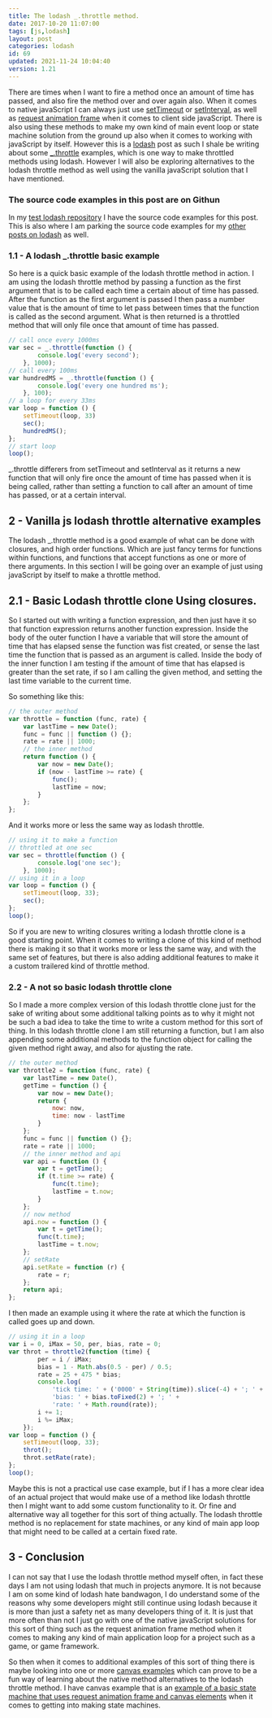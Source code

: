 ```yaml
---
title: The lodash _.throttle method.
date: 2017-10-20 11:07:00
tags: [js,lodash]
layout: post
categories: lodash
id: 69
updated: 2021-11-24 10:04:40
version: 1.21
---
```


There are times when I want to fire a method once an amount of time has passed, and also fire the method over and over again also. When it comes to native javaScript I can always just use [setTimeout](/2018/12/06/js-settimeout/) or [setInterval](/2018/03/08/js-setinterval/), as well as [request animation frame](/2018/03/13/js-request-animation-frame/) when it comes to client side javaScript. There is also using these methods to make my own kind of main event loop or state machine solution from the ground up also when it comes to working with javaScript by itself. However this is a [lodash](https://lodash.com/) post as such I shale be writing about some [\_.throttle](https://lodash.com/docs/4.17.4#throttle) examples, which is one way to make throttled methods using lodash. However I will also be exploring alternatives to the lodash throttle method as well using the vanilla javaScript solution that I have mentioned.

<!-- more -->

### The source code examples in this post are on Githun

In my [test lodash repository](https://github.com/dustinpfister/test_lodash/tree/master/forpost/lodash_throttle) I have the source code examples for this post. This is also where I am parking the source code examples for my [other posts on lodash](/categories/lodash/) as well.

### 1.1 -  A lodash _.throttle basic example

So here is a quick basic example of the lodash throttle method in action. I am using the lodash throttle method by passing a function as the first argument that is to be called each time a certain about of time has passed. After the function as the first argument is passed I then pass a number value that is the amount of time to let pass between times that the function is called as the second argument. What is then returned is a throttled method that will only file once that amount of time has passed.

```js
// call once every 1000ms
var sec = _.throttle(function () {
        console.log('every second');
    }, 1000);
// call every 100ms
var hundredMS = _.throttle(function () {
        console.log('every one hundred ms');
    }, 100);
// a loop for every 33ms
var loop = function () {
    setTimeout(loop, 33)
    sec();
    hundredMS();
};
// start loop
loop();
```

\_.throttle differers from setTimeout and setInterval as it returns a new function that will only fire once the amount of time has passed when it is being called, rather than setting a function to call after an amount of time has passed, or at a certain interval.

## 2 - Vanilla js lodash throttle alternative examples

The lodash \_.throttle method is a good example of what can be done with closures, and high order functions. Which are just fancy terms for functions within functions, and functions that accept functions as one or more of there arguments. In this section I will be going over an example of just using javaScript by itself to make a throttle method.

## 2.1 - Basic Lodash throttle clone Using closures.

So I started out with writing a function expression, and then just have it so that function expression returns another function expression. Inside the body of the outer function I have a variable that will store the amount of time that has elapsed sense the function was fist created, or sense the last time the function that is passed as an argument is called. Inside the body of the inner function I am testing if the amount of time that has elapsed is greater than the set rate, if so I am calling the given method, and setting the last time variable to the current time.

So something like this:

```js
// the outer method
var throttle = function (func, rate) {
    var lastTime = new Date();
    func = func || function () {};
    rate = rate || 1000;
    // the inner method
    return function () {
        var now = new Date();
        if (now - lastTime >= rate) {
            func();
            lastTime = now;
        }
    };
};
```

And it works more or less the same way as lodash throttle.

```js
// using it to make a function
// throttled at one sec
var sec = throttle(function () {
        console.log('one sec');
    }, 1000);
// using it in a loop
var loop = function () {
    setTimeout(loop, 33);
    sec();
};
loop();
```

So if you are new to writing closures writing a lodash throttle clone is a good starting point. When it comes to writing a clone of this kind of method there is making it so that it works more or less the same way, and with the same set of features, but there is also adding additional features to make it a custom trailered kind of throttle method.

### 2.2 - A not so basic lodash throttle clone

So I made a more complex version of this lodash throttle clone just for the sake of writing about some additional talking points as to why it might not be such a bad idea to take the time to write a custom method for this sort of thing. In this lodash throttle clone I am still returning a function, but I am also appending some additional methods to the function object for calling the given method right away, and also for ajusting the rate.

```js
// the outer method
var throttle2 = function (func, rate) {
    var lastTime = new Date(),
    getTime = function () {
        var now = new Date();
        return {
            now: now,
            time: now - lastTime
        }
    };
    func = func || function () {};
    rate = rate || 1000;
    // the inner method and api
    var api = function () {
        var t = getTime();
        if (t.time >= rate) {
            func(t.time);
            lastTime = t.now;
        }
    };
    // now method
    api.now = function () {
        var t = getTime();
        func(t.time);
        lastTime = t.now;
    };
    // setRate
    api.setRate = function (r) {
        rate = r;
    };
    return api;
};
```

I then made an example using it where the rate at which the function is called goes up and down.

```js
// using it in a loop
var i = 0, iMax = 50, per, bias, rate = 0;
var throt = throttle2(function (time) {
        per = i / iMax;
        bias = 1 - Math.abs(0.5 - per) / 0.5;
        rate = 25 + 475 * bias;
        console.log(
            'tick time: ' + ('0000' + String(time)).slice(-4) + '; ' +
            'bias: ' + bias.toFixed(2) + '; ' +
            'rate: ' + Math.round(rate));
        i += 1;
        i %= iMax;
    });
var loop = function () {
    setTimeout(loop, 33);
    throt();
    throt.setRate(rate);
};
loop();
```

Maybe this is not a practical use case example, but if I has a more clear idea of an actual project that would make use of a method like lodash throttle then I might want to add some custom functionality to it. Or fine and alternative way all together for this sort of thing actually. The lodash throttle method is no replacement for state machines, or any kind of main app loop that might need to be called at a certain fixed rate.

## 3 - Conclusion

I can not say that I use the lodash throttle method myself often, in fact these days I am not using lodash that much in projects anymore. It is not because I am on some kind of lodash hate bandwagon, I do understand some of the reasons why some developers might still continue using lodash because it is more than just a safety net as many developers thing of it. It is just that more often than not I just go with one of the native javaScript solutions for this sort of thing such as the request animation frame method when it comes to making any kind of main application loop for a project such as a game, or game framework.

So then when it comes to additional examples of this sort of thing there is maybe looking into one or more [canvas examples](/2020/03/23/canvas-example/) which can prove to be a fun way of learning about the native method alternatives to the lodash throttle method. I have canvas example that is an [example of a basic state machine that uses request animation frame and canvas elements](/2020/01/28/canvas-example-state-machine/) when it comes to getting into making state machines.



